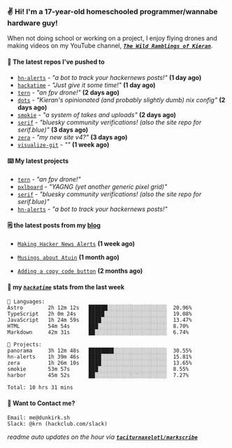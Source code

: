 ### ✌️ Hi! I'm a 17-year-old homeschooled programmer/wannabe hardware guy!

When not doing school or working on a project, I enjoy flying drones and making videos on my YouTube channel, [**_`The Wild Ramblings of Kieran`_**](https://youtube.com/@kieran.rambles).

#### 👷 The latest repos I've pushed to

- [`hn-alerts`](https://github.com/taciturnaxolotl/hn-alerts) - _"a bot to track your hackernews posts!"_ **(1 day ago)**
- [`hackatime`](https://github.com/hackclub/hackatime) - _"Just give it some time!"_ **(1 day ago)**
- [`tern`](https://github.com/taciturnaxolotl/tern) - _"an fpv drone!"_ **(2 days ago)**
- [`dots`](https://github.com/taciturnaxolotl/dots) - _"Kieran's opinionated (and probably slightly dumb) nix config"_ **(2 days ago)**
- [`smokie`](https://github.com/taciturnaxolotl/smokie) - _"a system of takes and uploads"_ **(2 days ago)**
- [`serif`](https://github.com/taciturnaxolotl/serif) - _"bluesky community verifications! (also the site repo for serif.blue)"_ **(3 days ago)**
- [`zera`](https://github.com/taciturnaxolotl/zera) - _"my new site v4?"_ **(3 days ago)**
- [`visualize-git`](https://github.com/maxwofford/visualize-git) - _""_ **(1 week ago)**

#### ⌨️ My latest projects

- [`tern`](https://github.com/taciturnaxolotl/tern) - _"an fpv drone!"_
- [`pxlboard`](https://github.com/taciturnaxolotl/pxlboard) - _"YAGNG (yet another generic pixel grid)"_
- [`serif`](https://github.com/taciturnaxolotl/serif) - _"bluesky community verifications! (also the site repo for serif.blue)"_
- [`hn-alerts`](https://github.com/taciturnaxolotl/hn-alerts) - _"a bot to track your hackernews posts!"_

#### 🗒️ the latest posts from my [blog](https://dunkirk.sh)

- [`Making Hacker News Alerts`](https://dunkirk.sh/blog/hn-alerts/) **(1 week ago)**

- [`Musings about Atuin`](https://dunkirk.sh/blog/atuin/) **(1 month ago)**

- [`Adding a copy code button`](https://dunkirk.sh/blog/adding-a-copy-button/) **(2 months ago)**



#### 📡 my [_`hackatime`_](https://waka.hackclub.com) stats from the last week

```text
💾 Languages:
Astro        2h 12m 12s   ██████░░░░░░░░░░░░░░░░░░░  20.96%
TypeScript   2h 0m 24s    █████░░░░░░░░░░░░░░░░░░░░  19.08%
JavaScript   1h 24m 59s   ████░░░░░░░░░░░░░░░░░░░░░  13.47%
HTML         54m 54s      ███░░░░░░░░░░░░░░░░░░░░░░  8.70%
Markdown     42m 31s      ██░░░░░░░░░░░░░░░░░░░░░░░  6.74%

💼 Projects:
panorama     3h 12m 48s   ████████░░░░░░░░░░░░░░░░░  30.55%
hn-alerts    1h 39m 46s   ████░░░░░░░░░░░░░░░░░░░░░  15.81%
zera         1h 26m 10s   ████░░░░░░░░░░░░░░░░░░░░░  13.65%
smokie       53m 57s      ███░░░░░░░░░░░░░░░░░░░░░░  8.55%
harbor       45m 52s      ██░░░░░░░░░░░░░░░░░░░░░░░  7.27%

Total: 10 hrs 31 mins
```

#### 📮 Want to Contact me?

```text
Email: me@dunkirk.sh
Slack: @krn (hackclub.com/slack)
```

_readme auto updates on the hour via [**`taciturnaxolotl/markscribe`**](https://github.com/taciturnaxolotl/markscribe)_
